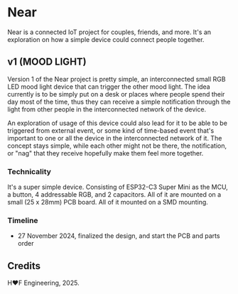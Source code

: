 # Near

Near is a connected IoT project for couples, friends, and more. It's an exploration on how a simple device could connect people together.

## v1 (MOOD LIGHT)

Version 1 of the Near project is pretty simple, an interconnected small RGB LED mood light device that can trigger the other mood light.
The idea currently is to be simply put on a desk or places where people spend their day most of the time, thus they can receive a simple
notification through the light from other people in the interconnected network of the device.

An exploration of usage of this device could also lead for it to be able to be triggered from external event, or some kind of time-based
event that's important to one or all the device in the interconnected network of it. The concept stays simple, while each other might not
be there, the notification, or "nag" that they receive hopefully make them feel more together.

### Technicality

It's a super simple device. Consisting of ESP32-C3 Super Mini as the MCU, a button, 4 addressable RGB, and 2 capacitors. All of it are mounted on
a small (25 x 28mm) PCB board. All of it mounted on a SMD mounting.

### Timeline

- 27 November 2024, finalized the design, and start the PCB and parts order

## Credits

H❤️F Engineering, 2025.
